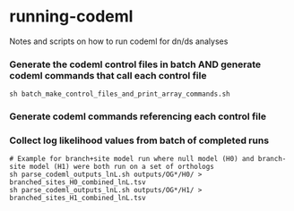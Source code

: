 # running-codeml
Notes and scripts on how to run codeml for dn/ds analyses

### Generate the codeml control files in batch AND generate codeml commands that call each control file
```
sh batch_make_control_files_and_print_array_commands.sh
```

### Generate codeml commands referencing each control file

### Collect log likelihood values from batch of completed runs
```
# Example for branch+site model run where null model (H0) and branch-site model (H1) were both run on a set of orthologs
sh parse_codeml_outputs_lnL.sh outputs/OG*/H0/ > branched_sites_H0_combined_lnL.tsv
sh parse_codeml_outputs_lnL.sh outputs/OG*/H1/ > branched_sites_H1_combined_lnL.tsv
```
